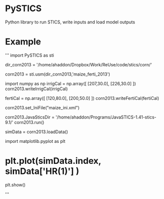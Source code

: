 # PySTICS
Python library to run STICS, write inputs and load model outputs


# Example


'''
import PySTICS as sti


dir_corn2013 = '/home/ahaddon/Dropbox/Work/ReUse/code/stics/corn/'

corn2013 = sti.usm(dir_corn2013,'maize_ferti_2013') 

import numpy as np
irrigCal = np.array([ [207,30.0], [226,30.0] ])
corn2013.writeIrrigCal(irrigCal)

fertiCal = np.array([ [120,80.0], [200,50.0] ])
corn2013.writeFertiCal(fertiCal)

corn2013.set_IniFile("maize_ini.xml")

corn2013.JavaSticsDir = '/home/ahaddon/Programs/JavaSTICS-1.41-stics-9.1/'
corn2013.run()



simData = corn2013.loadData()

import matplotlib.pyplot as plt
# plt.plot(simData.index, simData['HR(1)'] ) 
plt.show()

'''
